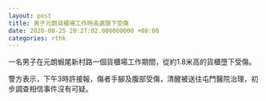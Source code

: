 ```yaml
---
layout: post
title: 男子元朗貨櫃場工作時高處墮下受傷
date: 2020-08-25 20:27:02.000000000 +08:00
categories: rthk
---
```


一名男子在元朗蝦尾新村路一個貨櫃場工作期間，從約1.8米高的貨櫃墮下受傷。

警方表示，下午3時許接報，傷者手腳及腹部受傷，清醒被送往屯門醫院治理，初步調查相信事件沒有可疑。

